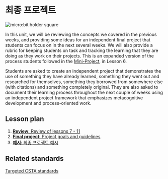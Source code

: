 # 최종 프로젝트

![micro:bit holder square](/static/courses/csintro/conditionals/microbit-holder.jpg)

In this unit, we will be reviewing the concepts we covered in the previous weeks, and providing some ideas for an independent final project that students can focus on in the next several weeks. We will also provide a rubric for keeping students on task and tracking the learning that they are doing as they work on their projects. This is an expanded version of the process students followed in the [Mini-Project](/courses/csintro/miniproject), in Lesson 6.

Students are asked to create an independent project that demonstrates the use of something they have already learned, something they went out and researched for themselves, something they borrowed from somewhere else (with citations) and something completely original. They are also asked to document their learning process throughout the next couple of weeks using an independent project framework that emphasizes metacognitive development and process-oriented work.

## Lesson plan

1. [**Review**: Review of lessons 7 - 11](/courses/csintro/finalproject/review)
2. [**Final project**: Project goals and guidelines](/courses/csintro/finalproject/project)
3. [**예시**: 최종 프로젝트 예시](/courses/csintro/finalproject/examples)

## Related standards

[Targeted CSTA standards](/courses/csintro/finalproject/standards)